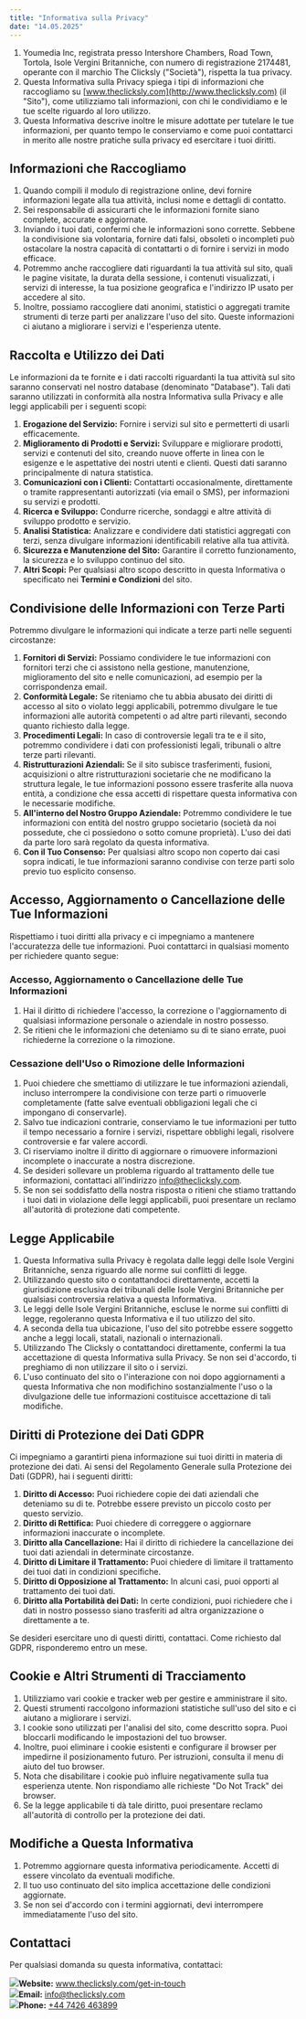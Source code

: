 ```yaml
---
title: "Informativa sulla Privacy"
date: "14.05.2025"
---
```


<div>

1.  Youmedia Inc, registrata presso Intershore Chambers, Road Town, Tortola, Isole Vergini Britanniche, con numero di registrazione 2174481, operante con il marchio The Clicksly ("Società"), rispetta la tua privacy.
2.  Questa Informativa sulla Privacy spiega i tipi di informazioni che raccogliamo su [www.theclicksly.com](http://www.theclicksly.com) (il "Sito"), come utilizziamo tali informazioni, con chi le condividiamo e le tue scelte riguardo al loro utilizzo.
3.  Questa Informativa descrive inoltre le misure adottate per tutelare le tue informazioni, per quanto tempo le conserviamo e come puoi contattarci in merito alle nostre pratiche sulla privacy ed esercitare i tuoi diritti.

</div>

<div>

## **Informazioni che Raccogliamo**

1.  Quando compili il modulo di registrazione online, devi fornire informazioni legate alla tua attività, inclusi nome e dettagli di contatto.
2.  Sei responsabile di assicurarti che le informazioni fornite siano complete, accurate e aggiornate.
3.  Inviando i tuoi dati, confermi che le informazioni sono corrette. Sebbene la condivisione sia volontaria, fornire dati falsi, obsoleti o incompleti può ostacolare la nostra capacità di contattarti o di fornire i servizi in modo efficace.
4.  Potremmo anche raccogliere dati riguardanti la tua attività sul sito, quali le pagine visitate, la durata della sessione, i contenuti visualizzati, i servizi di interesse, la tua posizione geografica e l'indirizzo IP usato per accedere al sito.
5.  Inoltre, possiamo raccogliere dati anonimi, statistici o aggregati tramite strumenti di terze parti per analizzare l'uso del sito. Queste informazioni ci aiutano a migliorare i servizi e l'esperienza utente.

</div>

<div>

## **Raccolta e Utilizzo dei Dati**

Le informazioni da te fornite e i dati raccolti riguardanti la tua attività sul sito saranno conservati nel nostro database (denominato "Database"). Tali dati saranno utilizzati in conformità alla nostra Informativa sulla Privacy e alle leggi applicabili per i seguenti scopi:

1.  **Erogazione del Servizio:** Fornire i servizi sul sito e permetterti di usarli efficacemente.
2.  **Miglioramento di Prodotti e Servizi:** Sviluppare e migliorare prodotti, servizi e contenuti del sito, creando nuove offerte in linea con le esigenze e le aspettative dei nostri utenti e clienti. Questi dati saranno principalmente di natura statistica.
3.  **Comunicazioni con i Clienti:** Contattarti occasionalmente, direttamente o tramite rappresentanti autorizzati (via email o SMS), per informazioni su servizi e prodotti.
4.  **Ricerca e Sviluppo:** Condurre ricerche, sondaggi e altre attività di sviluppo prodotto e servizio.
5.  **Analisi Statistica:** Analizzare e condividere dati statistici aggregati con terzi, senza divulgare informazioni identificabili relative alla tua attività.
6.  **Sicurezza e Manutenzione del Sito:** Garantire il corretto funzionamento, la sicurezza e lo sviluppo continuo del sito.
7.  **Altri Scopi:** Per qualsiasi altro scopo descritto in questa Informativa o specificato nei **Termini e Condizioni** del sito.

</div>

<div>

## **Condivisione delle Informazioni con Terze Parti**

Potremmo divulgare le informazioni qui indicate a terze parti nelle seguenti circostanze:

1.  **Fornitori di Servizi:** Possiamo condividere le tue informazioni con fornitori terzi che ci assistono nella gestione, manutenzione, miglioramento del sito e nelle comunicazioni, ad esempio per la corrispondenza email.
2.  **Conformità Legale:** Se riteniamo che tu abbia abusato dei diritti di accesso al sito o violato leggi applicabili, potremmo divulgare le tue informazioni alle autorità competenti o ad altre parti rilevanti, secondo quanto richiesto dalla legge.
3.  **Procedimenti Legali:** In caso di controversie legali tra te e il sito, potremmo condividere i dati con professionisti legali, tribunali o altre terze parti rilevanti.
4.  **Ristrutturazioni Aziendali:** Se il sito subisce trasferimenti, fusioni, acquisizioni o altre ristrutturazioni societarie che ne modificano la struttura legale, le tue informazioni possono essere trasferite alla nuova entità, a condizione che essa accetti di rispettare questa informativa con le necessarie modifiche.
5.  **All'interno del Nostro Gruppo Aziendale:** Potremmo condividere le tue informazioni con entità del nostro gruppo societario (società da noi possedute, che ci possiedono o sotto comune proprietà). L'uso dei dati da parte loro sarà regolato da questa informativa.
6.  **Con il Tuo Consenso:** Per qualsiasi altro scopo non coperto dai casi sopra indicati, le tue informazioni saranno condivise con terze parti solo previo tuo esplicito consenso.

</div>

<div>

## **Accesso, Aggiornamento o Cancellazione delle Tue Informazioni**

Rispettiamo i tuoi diritti alla privacy e ci impegniamo a mantenere l'accuratezza delle tue informazioni. Puoi contattarci in qualsiasi momento per richiedere quanto segue:

### **Accesso, Aggiornamento o Cancellazione delle Tue Informazioni**

1.  Hai il diritto di richiedere l'accesso, la correzione o l'aggiornamento di qualsiasi informazione personale o aziendale in nostro possesso.
2.  Se ritieni che le informazioni che deteniamo su di te siano errate, puoi richiederne la correzione o la rimozione.

### **Cessazione dell'Uso o Rimozione delle Informazioni**

1.  Puoi chiedere che smettiamo di utilizzare le tue informazioni aziendali, incluso interrompere la condivisione con terze parti o rimuoverle completamente (fatte salve eventuali obbligazioni legali che ci impongano di conservarle).
2.  Salvo tue indicazioni contrarie, conserviamo le tue informazioni per tutto il tempo necessario a fornire i servizi, rispettare obblighi legali, risolvere controversie e far valere accordi.
3.  Ci riserviamo inoltre il diritto di aggiornare o rimuovere informazioni incomplete o inaccurate a nostra discrezione.
4.  Se desideri sollevare un problema riguardo al trattamento delle tue informazioni, contattaci all'indirizzo info@theclicksly.com.
5.  Se non sei soddisfatto della nostra risposta o ritieni che stiamo trattando i tuoi dati in violazione delle leggi applicabili, puoi presentare un reclamo all'autorità di protezione dati competente.

</div>

<div>

## **Legge Applicabile**

1.  Questa Informativa sulla Privacy è regolata dalle leggi delle Isole Vergini Britanniche, senza riguardo alle norme sui conflitti di legge.
2.  Utilizzando questo sito o contattandoci direttamente, accetti la giurisdizione esclusiva dei tribunali delle Isole Vergini Britanniche per qualsiasi controversia relativa a questa Informativa.
3.  Le leggi delle Isole Vergini Britanniche, escluse le norme sui conflitti di legge, regoleranno questa Informativa e il tuo utilizzo del sito.
4.  A seconda della tua ubicazione, l'uso del sito potrebbe essere soggetto anche a leggi locali, statali, nazionali o internazionali.
5.  Utilizzando The Clicksly o contattandoci direttamente, confermi la tua accettazione di questa Informativa sulla Privacy. Se non sei d'accordo, ti preghiamo di non utilizzare il sito o i servizi.
6.  L'uso continuato del sito o l'interazione con noi dopo aggiornamenti a questa Informativa che non modifichino sostanzialmente l'uso o la divulgazione delle tue informazioni costituisce accettazione di tali modifiche.

</div>

<div>

## **Diritti di Protezione dei Dati GDPR**

Ci impegniamo a garantirti piena informazione sui tuoi diritti in materia di protezione dei dati. Ai sensi del Regolamento Generale sulla Protezione dei Dati (GDPR), hai i seguenti diritti:

1.  **Diritto di Accesso:** Puoi richiedere copie dei dati aziendali che deteniamo su di te. Potrebbe essere previsto un piccolo costo per questo servizio.
2.  **Diritto di Rettifica:** Puoi chiedere di correggere o aggiornare informazioni inaccurate o incomplete.
3.  **Diritto alla Cancellazione:** Hai il diritto di richiedere la cancellazione dei tuoi dati aziendali in determinate circostanze.
4.  **Diritto di Limitare il Trattamento:** Puoi chiedere di limitare il trattamento dei tuoi dati in condizioni specifiche.
5.  **Diritto di Opposizione al Trattamento:** In alcuni casi, puoi opporti al trattamento dei tuoi dati.
6.  **Diritto alla Portabilità dei Dati:** In certe condizioni, puoi richiedere che i dati in nostro possesso siano trasferiti ad altra organizzazione o direttamente a te.

Se desideri esercitare uno di questi diritti, contattaci. Come richiesto dal GDPR, risponderemo entro un mese.

</div>

<div>

## **Cookie e Altri Strumenti di Tracciamento**

1.  Utilizziamo vari cookie e tracker web per gestire e amministrare il sito.
2.  Questi strumenti raccolgono informazioni statistiche sull'uso del sito e ci aiutano a migliorare i servizi.
3.  I cookie sono utilizzati per l'analisi del sito, come descritto sopra. Puoi bloccarli modificando le impostazioni del tuo browser.
4.  Inoltre, puoi eliminare i cookie esistenti e configurare il browser per impedirne il posizionamento futuro. Per istruzioni, consulta il menu di aiuto del tuo browser.
5.  Nota che disabilitare i cookie può influire negativamente sulla tua esperienza utente. Non rispondiamo alle richieste "Do Not Track" dei browser.
6.  Se la legge applicabile ti dà tale diritto, puoi presentare reclamo all'autorità di controllo per la protezione dei dati.

</div>

<div>

## **Modifiche a Questa Informativa**

1.  Potremmo aggiornare questa informativa periodicamente. Accetti di essere vincolato da eventuali modifiche.
2.  Il tuo uso continuato del sito implica accettazione delle condizioni aggiornate.
3.  Se non sei d'accordo con i termini aggiornati, devi interrompere immediatamente l'uso del sito.

</div>

<div>

## **Contattaci**

Per qualsiasi domanda su questa informativa, contattaci:

<div class="contact-info">
    <img src="/images/policy/web.svg"><span><b>Website:</b> <a href="http://www.theclicksly.com/get-in-touch">www.theclicksly.com/get-in-touch</a></span>
</div>
<div class="contact-info">
    <img src="/images/policy/mail.svg"><span><b>Email:</b> <a href="mailto:info@theclicksly.com">info@theclicksly.com</a></span>
</div>
<div class="contact-info">
    <img src="/images/policy/phone.svg"><span><b>Phone:</b> <a href="tel:+447426463899">+44 7426 463899</a></span>
</div>

</div>
